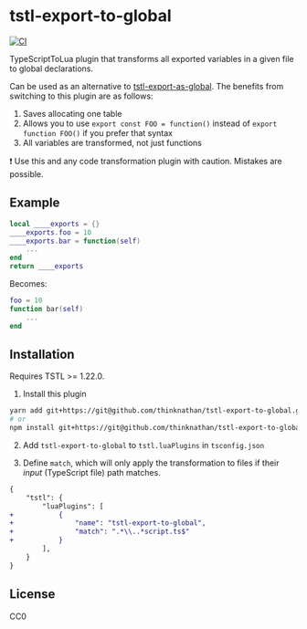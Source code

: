 # tstl-export-to-global

[![CI](https://github.com/thinknathan/tstl-export-to-global/actions/workflows/ci.yml/badge.svg)](https://github.com/thinknathan/tstl-export-to-global/actions/workflows/ci.yml)

TypeScriptToLua plugin that transforms all exported variables in a given file to global declarations.

Can be used as an alternative to [tstl-export-as-global](https://github.com/ts-defold/tstl-export-as-global). The benefits from switching to this plugin are as follows:

1. Saves allocating one table
2. Allows you to use `export const FOO = function()` instead of `export function FOO()` if you prefer that syntax
3. All variables are transformed, not just functions

:exclamation: Use this and any code transformation plugin with caution. Mistakes are possible.

## Example

```lua
local ____exports = {}
____exports.foo = 10
____exports.bar = function(self)
	...
end
return ____exports
```

Becomes:

```lua
foo = 10
function bar(self)
	...
end
```

## Installation

Requires TSTL >= 1.22.0.

1. Install this plugin

```bash
yarn add git+https://git@github.com/thinknathan/tstl-export-to-global.git#^1.0.0 -D
# or
npm install git+https://git@github.com/thinknathan/tstl-export-to-global.git#^1.0.0 --save-dev
```

2. Add `tstl-export-to-global` to `tstl.luaPlugins` in `tsconfig.json`

3. Define `match`, which will only apply the transformation to files if their _input_ (TypeScript file) path matches.

```diff
{
	"tstl": {
		"luaPlugins": [
+			{
+				"name": "tstl-export-to-global",
+				"match": ".*\\..*script.ts$"
+			}
		],
	}
}
```

## License

CC0
